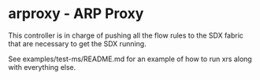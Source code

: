 # arproxy - ARP Proxy

This controller is in charge of pushing all the flow rules to the SDX fabric that are necessary to get the SDX running.

See examples/test-ms/README.md for an example of how to run xrs along with everything else.
